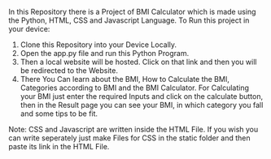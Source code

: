 In this Repository there is a Project of BMI Calculator which is made using the Python, HTML, CSS and Javascript Language. To Run this project in your device:
1) Clone this Repository into your Device Locally.
2) Open the app.py file and run this Python Program.
3) Then a local website will be hosted. Click on that link and then you will be redirected to the Website.
4) There You Can learn about the BMI, How to Calculate the BMI, Categories according to BMI and the BMI Calculator.
  For Calculating your BMI just enter the required Inputs and click on the calculate button, then in the Result page you can see your BMI, in which category you fall and some tips to be fit.

Note: CSS and Javascript are written inside the HTML File. If you wish you can write seperately just make Files for CSS in the static folder and then paste its link in the HTML File.
